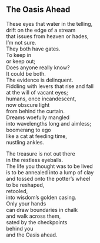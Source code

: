 The Oasis Ahead  
---------------  

These eyes that water in the telling,  
drift on the edge of a stream  
that issues from heaven or hades,  
I’m not sure.  
They both have gates.  
To keep in  
or keep out;  
Does anyone really know?  
It could be both.  
The evidence is delinquent.  
Fiddling with levers that rise and fall  
at the will of vacant eyes;  
humans, once incandescent,  
now obscure light  
from behind the curtain.  
Dreams woefully mangled  
into wavelengths long and aimless;  
boomerang to ego  
like a cat at feeding time,  
nustling ankles.  

The treasure is not out there  
in the restless eyeballs.  
The life you thought was to be lived  
is to be annealed into a lump of clay  
and tossed onto the potter’s wheel  
to be reshaped,  
retooled,  
into wisdom’s golden casing.  
Only your hands  
can draw boundaries in chalk  
and walk across them,  
sated by the checkpoints  
behind you  
and the Oasis ahead.  